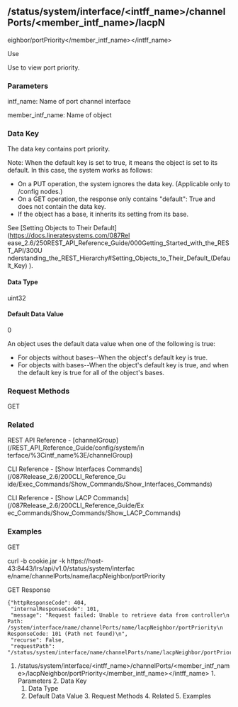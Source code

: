 ## /status/system/interface/<intff_name>/channelPorts/<member_intf_name>/lacpN
eighbor/portPriority</member_intf_name></intff_name>

Use

Use to view port priority.

### Parameters

intf_name: Name of port channel interface

member_intf_name: Name of object

### Data Key

The data key contains port priority.

Note: When the default key is set to true, it means the object is set to its
default. In this case, the system works as follows:

  * On a PUT operation, the system ignores the data key. (Applicable only to /config nodes.)
  * On a GET operation, the response only contains "default": True and does not contain the data key.
  * If the object has a base, it inherits its setting from its base.

See [Setting Objects to Their Default](https://docs.lineratesystems.com/087Rel
ease_2.6/250REST_API_Reference_Guide/000Getting_Started_with_the_REST_API/300U
nderstanding_the_REST_Hierarchy#Setting_Objects_to_Their_Default_(Default_Key)
).

#### Data Type

uint32

#### Default Data Value

0

An object uses the default data value when one of the following is true:

  * For objects without bases--When the object's default key is true.
  * For objects with bases--When the object's default key is true, and when the default key is true for all of the object's bases.

### Request Methods

GET

### Related

REST API Reference - [channelGroup](/REST_API_Reference_Guide/config/system/in
terface/%3Cintf_name%3E/channelGroup)

CLI Reference - [Show Interfaces Commands](/087Release_2.6/200CLI_Reference_Gu
ide/Exec_Commands/Show_Commands/Show_Interfaces_Commands)

CLI Reference - [Show LACP Commands](/087Release_2.6/200CLI_Reference_Guide/Ex
ec_Commands/Show_Commands/Show_LACP_Commands)

### Examples

GET

curl -b cookie.jar -k https://host-43:8443/lrs/api/v1.0/status/system/interfac
e/name/channelPorts/name/lacpNeighbor/portPriority

GET Response

    
    {"httpResponseCode": 404,
     "internalResponseCode": 101,
     "message": "Request failed: Unable to retrieve data from controller\n  Path: /system/interface/name/channelPorts/name/lacpNeighbor/portPriority\n  ResponseCode: 101 (Path not found)\n",
     "recurse": False,
     "requestPath": "/status/system/interface/name/channelPorts/name/lacpNeighbor/portPriority"}
    

  1. /status/system/interface/<intff_name>/channelPorts/<member_intf_name>/lacpNeighbor/portPriority</member_intf_name></intff_name>
    1. Parameters
    2. Data Key
      1. Data Type
      2. Default Data Value
    3. Request Methods
    4. Related
    5. Examples

